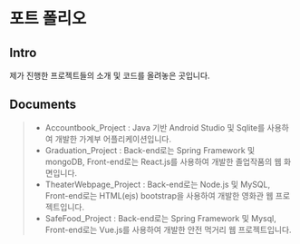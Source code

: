 
포트 폴리오
===================

Intro
-------------
제가 진행한 프로젝트들의 소개 및 코드를 올려놓은 곳입니다.

Documents
-------------

> - Accountbook_Project : Java 기반 Android Studio 및 Sqlite를 사용하여 개발한 가계부 어플리케이션입니다.
> - Graduation_Project : Back-end로는 Spring Framework 및 mongoDB, Front-end로는 React.js를 사용하여 개발한 졸업작품의 웹 화면입니다.
> - TheaterWebpage_Project : Back-end로는 Node.js 및 MySQL, Front-end로는 HTML(ejs)  bootstrap을 사용하여 개발한 영화관 웹 프로젝트입니다.
> - SafeFood_Project : Back-end로는 Spring Framework 및 Mysql, Front-end로는 Vue.js를 사용하여 개발한 안전 먹거리 웹 프로젝트입니다. 



